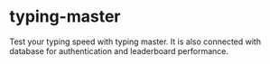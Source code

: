 # typing-master
Test your typing speed with typing master. It is also connected with database for authentication and leaderboard performance.
